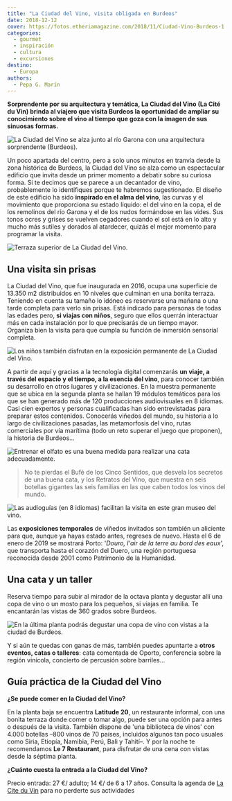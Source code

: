 ```yaml
---
title: "La Ciudad del Vino, visita obligada en Burdeos"
date: 2018-12-12
cover: https://fotos.etheriamagazine.com/2018/11/Ciudad-Vino-Burdeos-1.jpg
categories: 
  - gourmet
  - inspiración
  - cultura
  - excursiones
destino: 
  - Europa
authors: 
  - Pepa G. Marín
---
```


**Sorprendente por su arquitectura y temática, La Ciudad del Vino (La Cité du Vin) 
brinda al viajero que visita Burdeos la oportunidad de ampliar su conocimiento sobre el 
vino al tiempo que goza con la imagen de sus sinuosas formas.** 

![La Ciudad del Vino se alza junto al río Garona con una arquitectura sorprendente (Burdeos).](https://fotos.etheriamagazine.com/2018/12/Cite-du-Vin-Credit-Arnaud-Bertrande_format_1600x900.jpg "La Ciudad del Vino se alza junto al río Garona con una arquitectura sorprendente (Burdeos). © Arnaud Bertrande")

Un poco apartada del centro, pero a solo unos minutos en tranvía desde la zona histórica 
de Burdeos, la Ciudad del Vino se alza como un espectacular edificio que invita desde un 
primer momento a debatir sobre su curiosa forma. Si te decimos que se parece a un 
decantador de vino, probablemente lo identifiques porque te habremos sugestionado. El 
diseño de este edificio ha sido **inspirado en el alma del vino**, las curvas y el 
movimiento que proporciona su estado líquido: el del vino en la copa, el de los 
remolinos del río Garona y el de los nudos formándose en las vides. Sus tonos ocres y 
grises se vuelven cegadores cuando el sol está en lo alto y mucho más sutiles y dorados 
al atardecer, quizás el mejor momento para programar la visita. 

![Terraza superior de La Ciudad del Vino.](https://fotos.etheriamagazine.com/2018/11/Ciudad-Vino-Burdeos-2.jpg "Terraza superior de La Ciudad del Vino. © P.G.")

## Una visita sin prisas

La Ciudad del Vino, que fue inaugurada en 2016, ocupa una superficie de 13.350 m2 
distribuidos en 10 niveles que culminan en una bonita terraza. Teniendo en cuenta su 
tamaño lo idóneo es reservarse una mañana o una tarde completa para verlo sin prisas. 
Está indicado para personas de todas las edades pero, **si viajas con niños**, seguro 
que ellos querrán interactuar más en cada instalación por lo que precisarás de un tiempo 
mayor. Organiza bien la visita para que cumpla su función de inmersión sensorial 
completa. 

![Los niños también disfrutan en la exposición permanente de La Ciudad del Vino.](https://fotos.etheriamagazine.com/2018/11/Ciudad-Vino-Burdeos-5.jpg "Los niños también disfrutan en la exposición permanente de La Ciudad del Vino. © P.G.")

A partir de aquí y gracias a la tecnología digital comenzarás **un viaje, a través del 
espacio y el tiempo, a la esencia del vino**, para conocer también su desarrollo en 
otros lugares y civilizaciones. En la muestra permanente que se ubica en la segunda 
planta se hallan 19 módulos temáticos para los que se han generado más de 120 
producciones audiovisuales en 8 idiomas. Casi cien expertos y personas cualificadas han 
sido entrevistadas para preparar estos contenidos. Conocerás viñedos del mundo, su 
historia a lo largo de civilizaciones pasadas, las metamorfosis del vino, rutas 
comerciales por vía marítima (todo un reto superar el juego que proponen), la historia 
de Burdeos… 

![Entrenar el olfato es una buena medida para realizar una cata adecuadamente.](https://fotos.etheriamagazine.com/2018/11/Ciudad-Vino-Burdeos-3.jpg "Entrenar el olfato es una buena medida para realizar una cata adecuadamente. © P.G.")

> No te pierdas el Bufé de los Cinco Sentidos, que desvela los secretos de una buena cata, 
> y los Retratos del Vino, que muestra en seis botellas gigantes las seis familias en las 
> que caben todos los vinos del mundo. 

![Las audioguías (en 8 idiomas) facilitan la visita en este gran museo del vino.](https://fotos.etheriamagazine.com/2018/11/Ciudad-Vino-Burdeos-7.jpg "Las audioguías (en 8 idiomas) facilitan la visita en este gran museo del vino. © P.G.")

Las **exposiciones temporales** de viñedos invitados son también un aliciente para que, 
aunque ya hayas estado antes, regreses de nuevo. Hasta el 6 de enero de 2019 se mostrará 
Porto: '_Douro, l'air de la terre au bord des eaux_', que transporta hasta el corazón 
del Duero, una región portuguesa reconocida desde 2001 como Patrimonio de la Humanidad. 

## Una cata y un taller

Reserva tiempo para subir al mirador de la octava planta y degustar allí una copa de 
vino o un mosto para los pequeños, si viajas en familia. Te encantarán las vistas de 360 
grados sobre Burdeos. 

![En la última planta podrás degustar una copa de vino con vistas a la ciudad de Burdeos.](https://fotos.etheriamagazine.com/2018/11/Ciudad-Vino-Burdeos-8.jpg "En la última planta podrás degustar una copa de vino con vistas a la ciudad de Burdeos. © P.G.")

Y si aún te quedas con ganas de más, también puedes apuntarte a **otros eventos, catas o 
talleres**: cata comentada de Oporto, conferencia sobre la región vinícola, concierto de 
percusión sobre barriles... 

## Guía práctica de la Ciudad del Vino

**¿Se puede comer en la Ciudad del Vino?** 

En la planta baja se encuentra **Latitude 20**, un restaurante informal, con una bonita 
terraza donde comer o tomar algo, puede ser una opción para antes o después de la 
visita. También dispone de 'una biblioteca de vinos' con 4.000 botellas –800 vinos de 70 
países, incluidos algunos tan poco usuales como Siria, Etiopía, Namibia, Perú, Bali y 
Tahití–. Y por la noche te recomendamos **Le 7 Restaurant**, para disfrutar de una cena 
con vistas desde la séptima planta. 

**¿Cuánto cuesta la entrada a la Ciudad del Vino?** 

Precio entrada: 27 €/ adulto; 14 €/ de 6 a 17 años. Consulta la agenda de [La Cite du 
Vin](https://www.laciteduvin.com/es) para no perderte sus actividades
